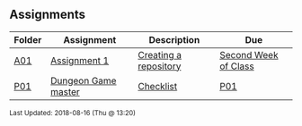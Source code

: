 ## Assignments
| Folder | Assignment | Description | Due|
 | ------------|------------|------------|------------|
 | [A01](/Users/griffin/Code/Courses/2143-Object-Oriented-Programming/tree/master/Assignments/A01) | [ Assignment 1 ](/Users/griffin/Code/Courses/2143-Object-Oriented-Programming/tree/master/Assignments/A01) | [ Creating a repository](/Users/griffin/Code/Courses/2143-Object-Oriented-Programming/tree/master/Assignments/A01) | [Second Week of Class](/Users/griffin/Code/Courses/2143-Object-Oriented-Programming/tree/master/Assignments/A01) |
 | [P01](/Users/griffin/Code/Courses/2143-Object-Oriented-Programming/tree/master/Assignments/P01) | [ Dungeon Game master ](/Users/griffin/Code/Courses/2143-Object-Oriented-Programming/tree/master/Assignments/P01) | [ Checklist](/Users/griffin/Code/Courses/2143-Object-Oriented-Programming/tree/master/Assignments/P01) | [P01](/Users/griffin/Code/Courses/2143-Object-Oriented-Programming/tree/master/Assignments/P01) | [|        | Item                                                                   | Value   | Earned |](/Users/griffin/Code/Courses/2143-Object-Oriented-Programming/tree/master/Assignments/P01) |

<sup>Last Updated: 2018-08-16 (Thu @ 13:20)</sup>